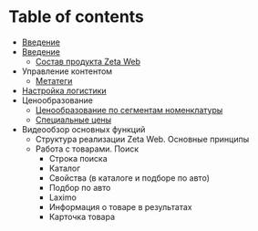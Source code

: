 # Table of contents

* [Введение](README.md)
* [Введение](untitled-1/README.md)
  * [Состав продукта Zeta Web](untitled-1/o-produkte.md)
* Управление контентом
  * [Метатеги](untitled/metategi.md)
* [Настройка логистики](nastroika-logistiki.md)
* Ценообразование
  * [Ценообразование по сегментам номенклатуры](cenoobrazovanie/po-segmentam-nomenklatury.md)
  * [Специальные цены](cenoobrazovanie/untitled-1.md)
* Видеообзор основных функций
  * Структура реализации Zeta Web. Основные принципы
  * Работа с товарами. Поиск
    * Строка поиска
    * Каталог
    * Свойства \(в каталоге и подборе по авто\)
    * Подбор по авто
    * Laximo
    * Информация о товаре в результатах
    * Карточка товара

